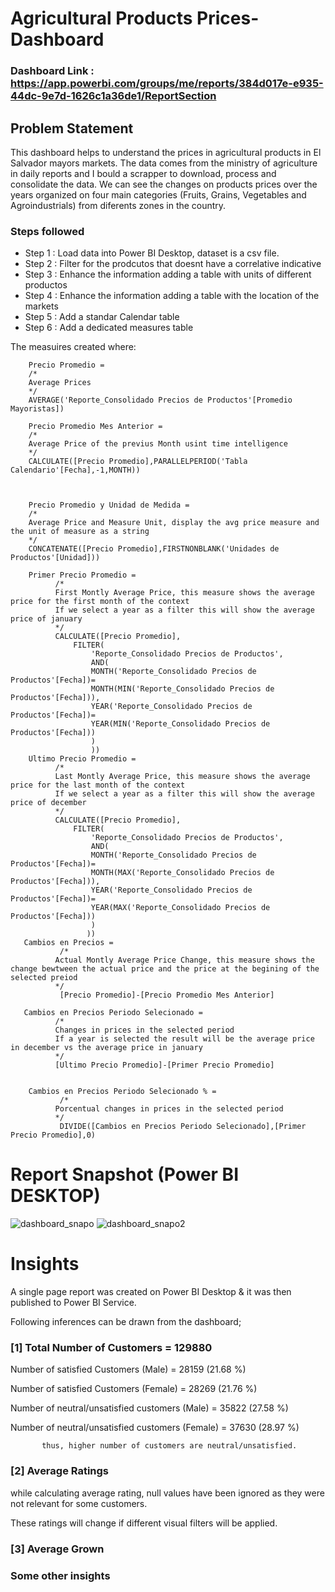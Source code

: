# Agricultural Products Prices-Dashboard

### Dashboard Link : https://app.powerbi.com/groups/me/reports/384d017e-e935-44dc-9e7d-1626c1a36de1/ReportSection

## Problem Statement

This dashboard helps to understand the prices in agricultural products in El Salvador mayors markets. The data comes from the ministry of agriculture in daily reports and I bould a scrapper to download, process and consolidate the data. We can see the changes on products prices over the years organized on four main categories (Fruits, Grains, Vegetables and Agroindustrials) from diferents zones in the country.

### Steps followed 

- Step 1 : Load data into Power BI Desktop, dataset is a csv file.
- Step 2 : Filter for the prodcutos that doesnt have a correlative indicative
- Step 3 : Enhance the information adding a table with units of different productos
- Step 4 : Enhance the information adding a table with the location of the markets
- Step 5 : Add a standar Calendar table
- Step 6 : Add a dedicated measures table

The measuires created where: 
       
        Precio Promedio = 
        /*
        Average Prices
        */
        AVERAGE('Reporte_Consolidado Precios de Productos'[Promedio Mayoristas])

        Precio Promedio Mes Anterior = 
        /*
        Average Price of the previus Month usint time intelligence
        */
        CALCULATE([Precio Promedio],PARALLELPERIOD('Tabla Calendario'[Fecha],-1,MONTH))
        
        
        
        Precio Promedio y Unidad de Medida = 
        /*
        Average Price and Measure Unit, display the avg price measure and the unit of measure as a string
        */
        CONCATENATE([Precio Promedio],FIRSTNONBLANK('Unidades de Productos'[Unidad])) 
        
        Primer Precio Promedio = 
              /*
              First Montly Average Price, this measure shows the average price for the first month of the context
              If we select a year as a filter this will show the average price of january
              */
              CALCULATE([Precio Promedio],
                  FILTER(
                      'Reporte_Consolidado Precios de Productos',
                      AND(
                      MONTH('Reporte_Consolidado Precios de Productos'[Fecha])=
                      MONTH(MIN('Reporte_Consolidado Precios de Productos'[Fecha])),
                      YEAR('Reporte_Consolidado Precios de Productos'[Fecha])=
                      YEAR(MIN('Reporte_Consolidado Precios de Productos'[Fecha]))
                      )
                      ))
        Ultimo Precio Promedio =
              /*
              Last Montly Average Price, this measure shows the average price for the last month of the context
              If we select a year as a filter this will show the average price of december
              */
              CALCULATE([Precio Promedio],
                  FILTER(
                      'Reporte_Consolidado Precios de Productos',
                      AND(
                      MONTH('Reporte_Consolidado Precios de Productos'[Fecha])=
                      MONTH(MAX('Reporte_Consolidado Precios de Productos'[Fecha])),
                      YEAR('Reporte_Consolidado Precios de Productos'[Fecha])=
                      YEAR(MAX('Reporte_Consolidado Precios de Productos'[Fecha]))
                      )
                     ))
       Cambios en Precios =
               /*
              Actual Montly Average Price Change, this measure shows the change bewtween the actual price and the price at the begining of the selected preiod
              */
               [Precio Promedio]-[Precio Promedio Mes Anterior]
               
       Cambios en Precios Periodo Selecionado =
              /*
              Changes in prices in the selected period
              If a year is selected the result will be the average price in december vs the average price in january
              */
              [Ultimo Precio Promedio]-[Primer Precio Promedio]
       
        
        Cambios en Precios Periodo Selecionado % =
               /*
              Porcentual changes in prices in the selected period
              */
               DIVIDE([Cambios en Precios Periodo Selecionado],[Primer Precio Promedio],0)

 
 # Report Snapshot (Power BI DESKTOP)
![dashboard_snapo](https://github.com/MarioSolano98/analyzing-prices-of-agronomicproducts/blob/main/analizing-agriculturalproductos-prices-dashboard1.png)
![dashboard_snapo2](https://github.com/MarioSolano98/analyzing-prices-of-agronomicproducts/blob/main/analizing-agriculturalproductos-prices-dashboard2.png)

# Insights

A single page report was created on Power BI Desktop & it was then published to Power BI Service.

Following inferences can be drawn from the dashboard;

### [1] Total Number of Customers = 129880

   Number of satisfied Customers (Male) = 28159 (21.68 %)

   Number of satisfied Customers (Female) = 28269 (21.76 %)

   Number of neutral/unsatisfied customers (Male) = 35822 (27.58 %)

   Number of neutral/unsatisfied customers (Female) = 37630 (28.97 %)


           thus, higher number of customers are neutral/unsatisfied.
           
### [2] Average Ratings


  
  while calculating average rating, null values have been ignored as they were not relevant for some customers. 
  
  These ratings will change if different visual filters will be applied.  
  
  ### [3] Average Grown
  

 ### Some other insights

 



